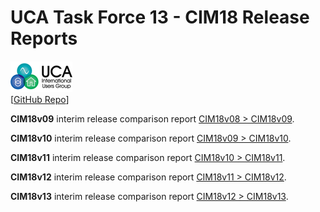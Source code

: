 # UCA Task Force 13 - CIM18 Release Reports

![image](readme-icons/image-header-1.png)  
\[[GitHub Repo](https://github.com/cimug-org/cim-compare)\]


**CIM18v09** interim release comparison report [CIM18v08 > CIM18v09](https://uct13-site.ucaiug.io/example-comparison-report/comparison-report.html).

**CIM18v10** interim release comparison report [CIM18v09 > CIM18v10](https://uct13-site.ucaiug.io/example-comparison-report/comparison-report.html).

**CIM18v11** interim release comparison report [CIM18v10 > CIM18v11](https://uct13-site.ucaiug.io/example-comparison-report/comparison-report.html).

**CIM18v12** interim release comparison report [CIM18v11 > CIM18v12](https://uct13-site.ucaiug.io/example-comparison-report/comparison-report.html).

**CIM18v13** interim release comparison report [CIM18v12 > CIM18v13](https://uct13-site.ucaiug.io/example-comparison-report/comparison-report.html).